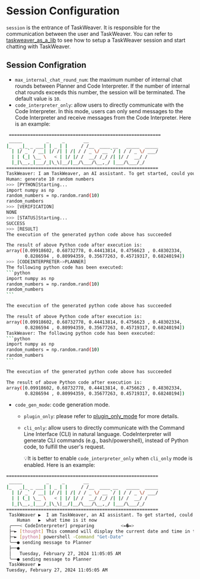 # Session Configuration

`session` is the entrance of TaskWeaver. 
It is responsible for the communication between the user and TaskWeaver.
You can refer to [taskweaver_as_a_lib](../usage/library.md) to see how to setup a TaskWeaver session and start chatting with TaskWeaver.


## Session Configration
- `max_internal_chat_round_num`: the maximum number of internal chat rounds between Planner and Code Interpreter. 
  If the number of internal chat rounds exceeds this number, the session will be terminated. 
  The default value is `10`.
- `code_interpreter_only`: allow users to directly communicate with the Code Interpreter.
   In this mode, users can only send messages to the Code Interpreter and receive messages from the Code Interpreter.
   Here is an example:

``````bash
 =========================================================
 _____         _     _       __
|_   _|_ _ ___| | _ | |     / /__  ____ __   _____  _____
  | |/ _` / __| |/ /| | /| / / _ \/ __ `/ | / / _ \/ ___/
  | | (_| \__ \   < | |/ |/ /  __/ /_/ /| |/ /  __/ /
  |_|\__,_|___/_|\_\|__/|__/\___/\__,_/ |___/\___/_/
=========================================================
TaskWeaver: I am TaskWeaver, an AI assistant. To get started, could you please enter your request?
Human: generate 10 random numbers
>>> [PYTHON]Starting... 
import numpy as np
random_numbers = np.random.rand(10)
random_numbers
>>> [VERIFICATION]
NONE
>>> [STATUS]Starting...         
SUCCESS
>>> [RESULT]
The execution of the generated python code above has succeeded

The result of above Python code after execution is:
array([0.09918602, 0.68732778, 0.44413814, 0.4756623 , 0.48302334,
       0.8286594 , 0.80994359, 0.35677263, 0.45719317, 0.68240194])
>>> [CODEINTERPRETER->PLANNER]
The following python code has been executed:
```python
import numpy as np
random_numbers = np.random.rand(10)
random_numbers
```

The execution of the generated python code above has succeeded

The result of above Python code after execution is:
array([0.09918602, 0.68732778, 0.44413814, 0.4756623 , 0.48302334,
       0.8286594 , 0.80994359, 0.35677263, 0.45719317, 0.68240194])
TaskWeaver: The following python code has been executed:
```python
import numpy as np
random_numbers = np.random.rand(10)
random_numbers
```

The execution of the generated python code above has succeeded

The result of above Python code after execution is:
array([0.09918602, 0.68732778, 0.44413814, 0.4756623 , 0.48302334,
       0.8286594 , 0.80994359, 0.35677263, 0.45719317, 0.68240194])
``````
- `code_gen_mode`: code generation mode.
  - `plugin_only`: please refer to [plugin_only_mode](../customization/plugin/plugin_only.md) for more details.
  - `cli_only`: allow users to directly communicate with the Command Line Interface (CLI) in natural language.
    CodeInterpreter will generate CLI commands (e.g., bash/powershell), instead of Python code, to fulfill the user's request.
  
    💡It is better to enable `code_interpreter_only` when `cli_only` mode is enabled.
    Here is an example:
``````bash
=========================================================
 _____         _     _       __
|_   _|_ _ ___| | _ | |     / /__  ____ __   _____  _____
  | |/ _` / __| |/ /| | /| / / _ \/ __ `/ | / / _ \/ ___/
  | | (_| \__ \   < | |/ |/ /  __/ /_/ /| |/ /  __/ /
  |_|\__,_|___/_|\_\|__/|__/\___/\__,_/ |___/\___/_/
=========================================================
 TaskWeaver ▶  I am TaskWeaver, an AI assistant. To get started, could you please enter your request?
    Human   ▶  what time is it now
 ╭───< CodeInterpreter] preparing          <=�=>
 ├─► [thought] This command will display the current date and time in the PowerShell command prompt.
 ├─► [python] powershell -Command "Get-Date"
 ╰──● sending message to Planner
 ├──● 
 │   Tuesday, February 27, 2024 11:05:05 AM
 ╰──● sending message to Planner
 TaskWeaver ▶  
Tuesday, February 27, 2024 11:05:05 AM
``````